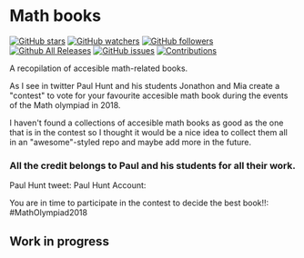 # Math books
[![GitHub stars](https://img.shields.io/github/stars/badges/shields.svg?style=social&label=Stars)](https://github.com/thebooort/math-books)
[![GitHub watchers](https://img.shields.io/github/watchers/badges/shields.svg?style=social&label=Watch)](https://github.com/thebooort/math-books)
[![GitHub followers](https://img.shields.io/github/followers/espadrine.svg?style=social&label=Follow)](https://github.com/thebooort/math-books)
[![Github All Releases](https://img.shields.io/github/downloads/atom/atom/total.svg)](https://github.com/thebooort/math-books)
[![GitHub issues](https://img.shields.io/github/issues/badges/shields.svg)](https://github.com/thebooort/math-books)
[![Contributions](https://img.shields.io/badge/contributions-welcome-brightgreen.svg)](https://github.com/thebooort/math-books)

A recopilation of accesible math-related books.

As I see in twitter Paul Hunt and his students Jonathon and Mia create a "contest" to vote for your favourite accesible math book during the events of the Math olympiad in 2018. 

I haven't found a collections of accesible math books as good as the one that is in the contest so I thought it would be a nice idea to collect them all in an "awesome"-styled repo and maybe add more in the future. 

### All the credit belongs to Paul and his students for all their work.

Paul Hunt tweet:
Paul Hunt Account:

You are in time to participate in the contest to decide the best book!!: #MathOlympiad2018

## Work in progress
